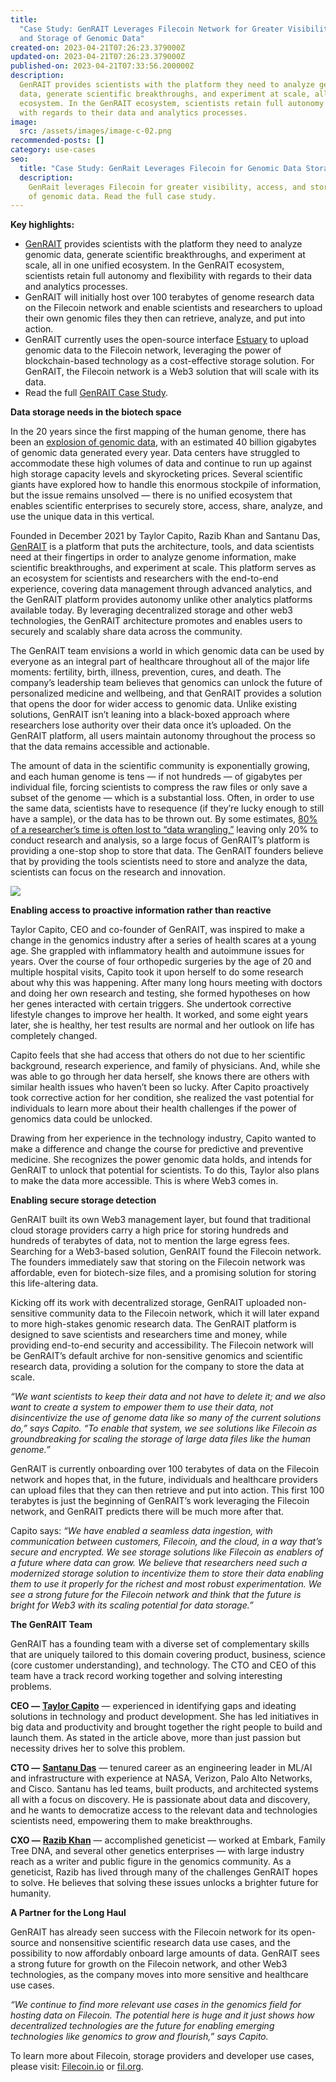 ```yaml
---
title:
  "Case Study: GenRAIT Leverages Filecoin Network for Greater Visibility, Access,
  and Storage of Genomic Data"
created-on: 2023-04-21T07:26:23.379000Z
updated-on: 2023-04-21T07:26:23.379000Z
published-on: 2023-04-21T07:33:56.200000Z
description:
  GenRAIT provides scientists with the platform they need to analyze genomic
  data, generate scientific breakthroughs, and experiment at scale, all in one unified
  ecosystem. In the GenRAIT ecosystem, scientists retain full autonomy and flexibility
  with regards to their data and analytics processes.
image:
  src: /assets/images/image-c-02.png
recommended-posts: []
category: use-cases
seo:
  title: "Case Study: GenRait Leverages Filecoin for Genomic Data Storage"
  description:
    GenRait leverages Filecoin for greater visibility, access, and storage
    of genomic data. Read the full case study.
---
```


**Key highlights:**

- [GenRAIT](https://www.genrait.com/) provides scientists with the platform they need to analyze genomic data, generate scientific breakthroughs, and experiment at scale, all in one unified ecosystem. In the GenRAIT ecosystem, scientists retain full autonomy and flexibility with regards to their data and analytics processes.
- GenRAIT will initially host over 100 terabytes of genome research data on the Filecoin network and enable scientists and researchers to upload their own genomic files they then can retrieve, analyze, and put into action.
- GenRAIT currently uses the open-source interface [Estuary](https://estuary.tech/) to upload genomic data to the Filecoin network, leveraging the power of blockchain-based technology as a cost-effective storage solution. For GenRAIT, the Filecoin network is a Web3 solution that will scale with its data.
- Read the full [GenRAIT Case Study](https://fil.org/blog/case-study-genrait-leverages-filecoin-network-for-greater-visibility-access-and-storage-of-genomic-data).

**Data storage needs in the biotech space**

In the 20 years since the first mapping of the human genome, there has been an [explosion of genomic data](https://www.ncbi.nlm.nih.gov/pmc/articles/PMC5958914/), with an estimated 40 billion gigabytes of genomic data generated every year. Data centers have struggled to accommodate these high volumes of data and continue to run up against high storage capacity levels and skyrocketing prices. Several scientific giants have explored how to handle this enormous stockpile of information, but the issue remains unsolved — there is no unified ecosystem that enables scientific enterprises to securely store, access, share, analyze, and use the unique data in this vertical.

Founded in December 2021 by Taylor Capito, Razib Khan and Santanu Das, [GenRAIT](https://www.genrait.com/) is a platform that puts the architecture, tools, and data scientists need at their fingertips in order to analyze genome information, make scientific breakthroughs, and experiment at scale. This platform serves as an ecosystem for scientists and researchers with the end-to-end experience, covering data management through advanced analytics, and the GenRAIT platform provides autonomy unlike other analytics platforms available today. By leveraging decentralized storage and other web3 technologies, the GenRAIT architecture promotes and enables users to securely and scalably share data across the community.

The GenRAIT team envisions a world in which genomic data can be used by everyone as an integral part of healthcare throughout all of the major life moments: fertility, birth, illness, prevention, cures, and death. The company’s leadership team believes that genomics can unlock the future of personalized medicine and wellbeing, and that GenRAIT provides a solution that opens the door for wider access to genomic data. Unlike existing solutions, GenRAIT isn’t leaning into a black-boxed approach where researchers lose authority over their data once it’s uploaded. On the GenRAIT platform, all users maintain autonomy throughout the process so that the data remains accessible and actionable.

The amount of data in the scientific community is exponentially growing, and each human genome is tens — if not hundreds — of gigabytes per individual file, forcing scientists to compress the raw files or only save a subset of the genome — which is a substantial loss. Often, in order to use the same data, scientists have to resequence (if they’re lucky enough to still have a sample), or the data has to be thrown out. By some estimates, [80% of a researcher’s time is often lost to “data wrangling,”](https://www.datanami.com/2020/07/06/data-prep-still-dominates-data-scientists-time-survey-finds/) leaving only 20% to conduct research and analysis, so a large focus of GenRAIT’s platform is providing a one-stop shop to store that data. The GenRAIT founders believe that by providing the tools scientists need to store and analyze the data, scientists can focus on the research and innovation.

![](/assets/images/643e68aa0a5fe4f2f797ed84_0-ia6kbearu75cbfls.png)

**Enabling access to proactive information rather than reactive**

Taylor Capito, CEO and co-founder of GenRAIT, was inspired to make a change in the genomics industry after a series of health scares at a young age. She grappled with inflammatory health and autoimmune issues for years. Over the course of four orthopedic surgeries by the age of 20 and multiple hospital visits, Capito took it upon herself to do some research about why this was happening. After many long hours meeting with doctors and doing her own research and testing, she formed hypotheses on how her genes interacted with certain triggers. She undertook corrective lifestyle changes to improve her health. It worked, and some eight years later, she is healthy, her test results are normal and her outlook on life has completely changed.

Capito feels that she had access that others do not due to her scientific background, research experience, and family of physicians. And, while she was able to go through her data herself, she knows there are others with similar health issues who haven’t been so lucky. After Capito proactively took corrective action for her condition, she realized the vast potential for individuals to learn more about their health challenges if the power of genomics data could be unlocked.

Drawing from her experience in the technology industry, Capito wanted to make a difference and change the course for predictive and preventive medicine. She recognizes the power genomic data holds, and intends for GenRAIT to unlock that potential for scientists. To do this, Taylor also plans to make the data more accessible. This is where Web3 comes in.

**Enabling secure storage detection**

GenRAIT built its own Web3 management layer, but found that traditional cloud storage providers carry a high price for storing hundreds and hundreds of terabytes of data, not to mention the large egress fees. Searching for a Web3-based solution, GenRAIT found the Filecoin network. The founders immediately saw that storing on the Filecoin network was affordable, even for biotech-size files, and a promising solution for storing this life-altering data.

Kicking off its work with decentralized storage, GenRAIT uploaded non-sensitive community data to the Filecoin network, which it will later expand to more high-stakes genomic research data. The GenRAIT platform is designed to save scientists and researchers time and money, while providing end-to-end security and accessibility. The Filecoin network will be GenRAIT’s default archive for non-sensitive genomics and scientific research data, providing a solution for the company to store the data at scale.

_“We want scientists to keep their data and not have to delete it; and we also want to create a system to empower them to use their data, not disincentivize the use of genome data like so many of the current solutions do,” says Capito. “To enable that system, we see solutions like Filecoin as groundbreaking for scaling the storage of large data files like the human genome.”_

GenRAIT is currently onboarding over 100 terabytes of data on the Filecoin network and hopes that, in the future, individuals and healthcare providers can upload files that they can then retrieve and put into action. This first 100 terabytes is just the beginning of GenRAIT’s work leveraging the Filecoin network, and GenRAIT predicts there will be much more after that.

Capito says: _“We have enabled a seamless data ingestion, with communication between customers, Filecoin, and the cloud, in a way that’s secure and encrypted. We see storage solutions like Filecoin as enablers of a future where data can grow. We believe that researchers need such a modernized storage solution to incentivize them to store their data enabling them to use it properly for the richest and most robust experimentation. We see a strong future for the Filecoin network and think that the future is bright for Web3 with its scaling potential for data storage.”_

**The GenRAIT Team**

GenRAIT has a founding team with a diverse set of complementary skills that are uniquely tailored to this domain covering product, business, science (core customer understanding), and technology. The CTO and CEO of this team have a track record working together and solving interesting problems.

**CEO —** [**Taylor Capito**](https://www.linkedin.com/in/taylorcapito/) — experienced in identifying gaps and ideating solutions in technology and product development. She has led initiatives in big data and productivity and brought together the right people to build and launch them. As stated in the article above, more than just passion but necessity drives her to solve this problem.

**CTO —** [**Santanu Das**](https://www.linkedin.com/in/drsantanudas/) — tenured career as an engineering leader in ML/AI and infrastructure with experience at NASA, Verizon, Palo Alto Networks, and Cisco. Santanu has led teams, built products, and architected systems all with a focus on discovery. He is passionate about data and discovery, and he wants to democratize access to the relevant data and technologies scientists need, empowering them to make breakthroughs.

**CXO —** [**Razib Khan**](https://www.linkedin.com/in/razibkhan/) — accomplished geneticist — worked at Embark, Family Tree DNA, and several other genetics enterprises — with large industry reach as a writer and public figure in the genomics community. As a geneticist, Razib has lived through many of the challenges GenRAIT hopes to solve. He believes that solving these issues unlocks a brighter future for humanity.

**A Partner for the Long Haul**

GenRAIT has already seen success with the Filecoin network for its open-source and nonsensitive scientific research data use cases, and the possibility to now affordably onboard large amounts of data. GenRAIT sees a strong future for growth on the Filecoin network, and other Web3 technologies, as the company moves into more sensitive and healthcare use cases.

_“We continue to find more relevant use cases in the genomics field for hosting data on Filecoin. The potential here is huge and it just shows how decentralized technologies are the future for enabling emerging technologies like genomics to grow and flourish,” says Capito._

To learn more about Filecoin, storage providers and developer use cases, please visit: [Filecoin.io](https://filecoin.io/) or [fil.org](https://fil.org/).
